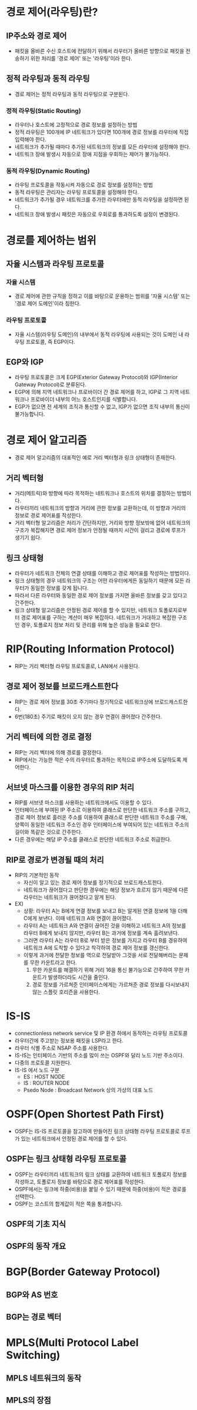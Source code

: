 # 경로 제어(라우팅)란?
## IP주소와 경로 제어
- 패킷을 올바른 수신 호스트에 전달하기 위해서 라우터가 올바른 방향으로 패킷을 전송하기 위한 처리를 '경로 제어' 또는 '라우팅'이라 한다.
## 정적 라우팅과 동적 라우팅
- 경로 제어는 정적 라우팅과 동적 라우팅으로 구분된다.
### 정적 라우팅(Static Routing)
- 라우터나 호스트에 고정적으로 경로 정보를 설정하는 방법
- 정적 라우팅은 100개에 IP 네트워크가 있다면 100개에 경로 정보를 라우터에 직접 입력해야 한다.
- 네트워크가 추가될 때마다 추가된 네트워크의 정보를 모든 라우터에 설정해야 한다.
- 네트워크 장애 발생시 자동으로 장애 지점을 우회하는 제어가 불가능하다.
### 동적 라우팅(Dynamic Routing)
- 라우팅 프로토콜을 작동시켜 자동으로 경로 정보를 설정하는 방법
- 동적 라우팅은 관리자는 라우팅 프로토콜을 설정해야 한다.
- 네트워크가 추가될 경우 네트워크를 추가한 라우터에만 동적 라우팅을 설정하면 된다.
- 네트워크 장애 발생시 패킷은 자동으로 우회로를 통과하도록 설정이 변경된다.


# 경로를 제어하는 범위
## 자율 시스템과 라우팅 프로토콜
### 자율 시스템
- 경로 제어에 관한 규칙을 정하고 이를 바탕으로 운용하는 범위를 '자율 시스템' 또는 '경로 제어 도메인'이라 칭한다.
### 라우팅 프로토콜
- 자율 시스템(라우팅 도메인)의 내부에서 동적 라우팅에 사용되는 것이 도메인 내 라우팅 프로토콜, 즉 EGP이다.
## EGP와 IGP
- 라우팅 프로토콜은 크게 EGP(Exterior Gateway Protocol)와 IGP(Interior Gateway Protocol)로 분류된다.
- EGP에 의해 지역 네트워크나 프로바이더 간 경로 제어를 하고, IGP로 그 지역 네트워크나 프로바이더 내부의 어느 호스트인지를 식별합니다.
- EGP가 없으면 전 세계의 조직과 통신할 수 없고, IGP가 없으면 조직 내부의 통신이 불가능합니다.


# 경로 제어 알고리즘
- 경로 제어 알고리즘의 대표적인 예로 거리 벡터형과 링크 상태형이 존재한다.
## 거리 벡터형
- 거리(메트릭)와 방향에 따라 목적하는 네트워크나 호스트의 위치를 결정하는 방법이다.
- 라우터끼리 네트워크의 방향과 거리에 관한 정보를 교환하는데, 이 방향과 거리의 정보로 경로 제어표를 작성한다.
- 거리 벡터형 알고리즘은 처리가 간단하지만, 거리와 방향 정보밖에 없어 네트워크의 구조가 복잡해지면 경로 제어 정보가 안정될 때까지 시간이 걸리고 경로에 루프가 생기기 쉽다.
## 링크 상태형
- 라우터가 네트워크 전체의 연결 상태를 이해하고 경로 제어표를 작성하는 방법이다.
- 링크 상태형의 경우 네트워크의 구조는 어떤 라우터에게든 동일하기 때문에 모든 라우터가 동일한 정보를 갖게 됩니다.
- 따라서 다른 라우터와 동일한 경로 제어 정보를 가지면 올바른 정보를 갖고 있다고 간주한다.
- 링크 상태형 알고리즘은 안정된 경로 제어를 할 수 있지만, 네트워크 토폴로지로부터 경로 제어표를 구하는 계산이 매우 복잡하다. 네트워크가 거대하고 복잡한 구조인 경우, 토폴로지 정보 처리 및 관리를 위해 높은 성능을 필요로 한다.


# RIP(Routing Information Protocol)
- RIP는 거리 벡터형 라우팅 프로토콜로, LAN에서 사용된다.
## 경로 제어 정보를 브로드캐스트한다
- RIP는 경로 제어 정보를 30초 주기마다 정기적으로 네트워크상에 브로드캐스트한다.
- 6번(180초) 주기로 패킷이 오지 않는 경우 연결이 끊어졌다 간주한다.
## 거리 벡터에 의한 경로 결정
- RIP는 거리 벡터에 의해 경로를 결정한다.
- RIP에서는 가능한 적은 수의 라우터르 통과하는 목적으로 IP주소에 도달하도록 제어한다.
## 서브넷 마스크를 이용한 경우의 RIP 처리
- RIP를 서브넷 마스크를 사용하는 네트워크에서도 이용할 수 있다.
- 인터페이스에 부여된 IP 주소르 이용하여 클래스로 판단한 네트워크 주소를 구하고, 경로 제어 정보로 흘러온 주소를 이용하여 클래스로 판단한 네트워크 주소를 구해, 양쪽이 동일한 네트워크 주소인 경우 인터페이스에 부여되어 있는 네트워크 주소의 길이와 똑같은 것으로 간주한다.
- 다른 경우에는 해당 IP 주소를 클래스로 판단한 네트워크 주소로 취급한다.
## RIP로 경로가 변경될 때의 처리
- RIP의 기본적인 동작
  - 자신이 알고 있는 경로 제어 정보를 정기적으로 브로드캐스트한다.
  - 네트워크가 끊어졌다고 판단한 경우에는 해당 정보가 흐르지 않기 때문에 다른 라우터는 네트워크가 끊어졌다고 알게 된다.
- EX)
  - 상황: 라우터 A는 B에게 연결 정보를 보내고 B는 알게된 연결 정보에 1을 더해 C에게 보낸다. 이때 네트워크 A와 연결이 끊어졌다.
  - 라우터 A는 네트워크 A와 연결이 끊어진 것을 이해하고 네트워크 A의 정보를 라우터 B에게 보내지 않지만, 라우터 B는 과거에 정보를 계속 흘려보낸다.
  - 그러면 라우터 A는 라우터 B로 부터 받은 정보를 가지고 라우터 B를 경유하여 네트워크 A에 도착할 수 있다고 착각하여 경로 제어 정보를 갱신한다.
  - 이렇게 과거에 전달한 정보를 역으로 전달받아 그것을 서로 전달해버리는 문제를 무한 카운트라고 한다.
    1. 무한 카운트를 해결하기 위해 거리 16을 통신 불가능으로 간주하여 무한 카운트가 발생하더라도 시간을 줄인다.
    2. 경로 정보를 가르쳐준 인터페이스에게는 가르쳐준 경로 정보를 다시보내지 않는 스플릿 호리즌을 사용한다.
  
  
# IS-IS  
- connectionless network service 및 IP 환경 하에서 동작하는 라우팅 프로토콜
- 라우터간에 주고받는 정보용 패킷을 LSP라고 한다.
- 라우터 식별 주소로 NSAP 주소를 사용한다.
- IS-IS는 인터페이스 기반의 주소를 많이 쓰는 OSPF와 달리 노드 기반 주소이다.
- 다중의 프로토콜 지원한다.
- IS-IS 에서 노드 구분
  - ES : HOST NODE
  - IS : ROUTER NODE
  - Psedo Node : Broadcast Network 상의 가상의 대표 노드
  

# OSPF(Open Shortest Path First)
- OSPF는 IS-IS 프로토콜을 참고하여 만들어진 링크 상태형 라우팅 프로토콜로 루프가 있는 네트워크에서 안정된 경로 제어를 할 수 있다.
## OSPF는 링크 상태형 라우팅 프로토콜
- OSPF는 라우터끼리 네트워크의 링크 상태를 교환하여 네트워크 토폴로지 정보를 작성하고, 토폴로지 정보를 바탕으로 경로 제어표를 작성한다.
- OSPF에서는 링크에 하중(비용)을 붙일 수 있기 때문에 하중(비용)이 적은 경로를 선택한다.
- OSPF는 코스트의 합계값이 적은 쪽을 통과합니다.
## OSPF의 기초 지식
## OSPF의 동작 개요

# BGP(Border Gateway Protocol)
## BGP와 AS 번호
## BGP는 경로 벡터

# MPLS(Multi Protocol Label Switching)
## MPLS 네트워크의 동작
## MPLS의 장점


